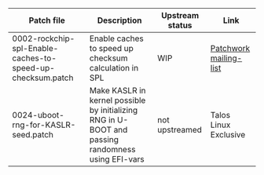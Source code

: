 
| Patch file                                                     | Description                                                                                       | Upstream status | Link                                                                                                       |
|----------------------------------------------------------------|---------------------------------------------------------------------------------------------------|-----------------|-----------------------|
| 0002-rockchip-spl-Enable-caches-to-speed-up-checksum.patch     | Enable caches to speed up checksum calculation in SPL                                             | WIP             | [Patchwork](https://patchwork.ozlabs.org/project/uboot/patch/20240217123406.2461548-1-jonas@kwiboo.se/) [mailing-list](https://www.mail-archive.com/u-boot@lists.denx.de/msg502118.html) |
| 0024-uboot-rng-for-KASLR-seed.patch                            | Make KASLR in kernel possible by initializing RNG in U-BOOT and passing randomness using EFI-vars | not upstreamed  | Talos Linux Exclusive |
